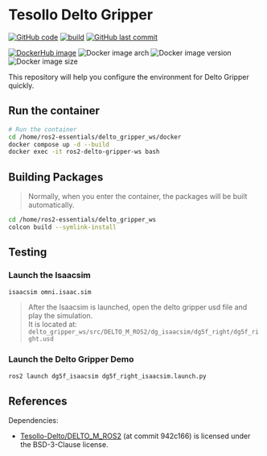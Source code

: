 # Tesollo Delto Gripper

[![GitHub code](https://img.shields.io/badge/code-blue?logo=github&label=github)](https://github.com/j3soon/ros2-essentials/tree/main/delto_gripper_ws)
[![build](https://img.shields.io/github/actions/workflow/status/j3soon/ros2-essentials/build-delto-gripper-ws.yaml?label=build)](https://github.com/j3soon/ros2-essentials/actions/workflows/build-delto-gripper-ws.yaml)
[![GitHub last commit](https://img.shields.io/github/last-commit/j3soon/ros2-essentials?path=delto_gripper_ws)](https://github.com/j3soon/ros2-essentials/commits/main/delto_gripper_ws)

[![DockerHub image](https://img.shields.io/badge/dockerhub-j3soon/ros2--delto--gripper--ws-important.svg?logo=docker)](https://hub.docker.com/r/j3soon/ros2-delto-gripper-ws/tags)
![Docker image arch](https://img.shields.io/badge/arch-amd64-blueviolet)
![Docker image version](https://img.shields.io/docker/v/j3soon/ros2-delto-gripper-ws)
![Docker image size](https://img.shields.io/docker/image-size/j3soon/ros2-delto-gripper-ws)

This repository will help you configure the environment for Delto Gripper quickly.

## Run the container

```bash
# Run the container
cd /home/ros2-essentials/delto_gripper_ws/docker
docker compose up -d --build
docker exec -it ros2-delto-gripper-ws bash
```

## Building Packages

> Normally, when you enter the container, the packages will be built automatically.

```bash
cd /home/ros2-essentials/delto_gripper_ws
colcon build --symlink-install
```

## Testing

### Launch the Isaacsim

```bash
isaacsim omni.isaac.sim
```

> After the Isaacsim is launched, open the delto gripper usd file and play the simulation.  
> It is located at: `delto_gripper_ws/src/DELTO_M_ROS2/dg_isaacsim/dg5f_right/dg5f_right.usd`

### Launch the Delto Gripper Demo

```bash
ros2 launch dg5f_isaacsim dg5f_right_isaacsim.launch.py
```

## References

Dependencies:

- [Tesollo-Delto/DELTO_M_ROS2](https://github.com/Tesollo-Delto/DELTO_M_ROS2) (at commit 942c166) is licensed under the BSD-3-Clause license.
